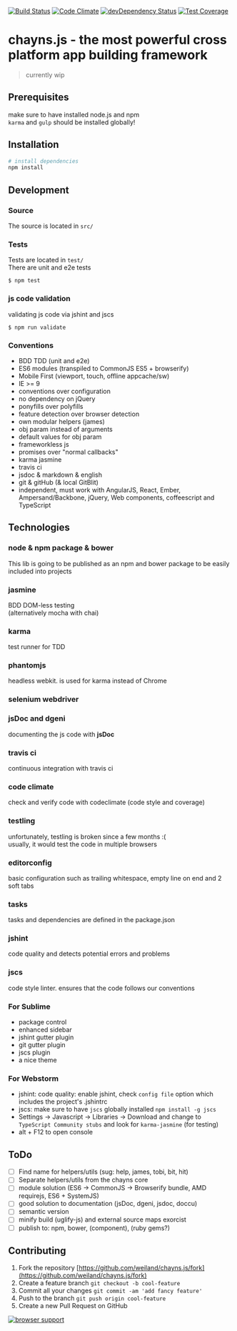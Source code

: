 [![Build Status](https://travis-ci.org/weiland/chayns.js.svg?branch=master)](https://travis-ci.org/weiland/chayns.js)
[![Code Climate](https://codeclimate.com/github/weiland/chayns.js/badges/gpa.svg)](https://codeclimate.com/github/weiland/chayns.js)
[![devDependency Status](https://david-dm.org/weiland/chayns.js/dev-status.svg)](https://david-dm.org/weiland/chayns.js#info=devDependencies)
[![Test Coverage](https://codeclimate.com/github/weiland/chayns.js/badges/coverage.svg)](https://codeclimate.com/github/weiland/chayns.js)

# chayns.js - the most powerful cross platform app building framework

> currently wip

## Prerequisites
make sure to have installed node.js and npm  
`karma` and `gulp` should be installed globally!

## Installation
```bash
# install dependencies
npm install
```

## Development

### Source
The source is located in `src/`

### Tests
Tests are located in `test/`  
There are unit and e2e tests

    $ npm test


### js code validation
validating js code via jshint and jscs

    $ npm run validate

### Conventions
* BDD TDD (unit and e2e)
* ES6 modules (transpiled to CommonJS ES5 + browserify)
* Mobile First (viewport, touch, offline appcache/sw)
* IE >= 9
* conventions over configuration
* no dependency on jQuery
* ponyfills over polyfills
* feature detection over browser detection 
* own modular helpers (james)
* obj param instead of arguments
* default values for obj param
* frameworkless js
* promises over "normal callbacks"
* karma jasmine
* travis ci
* jsdoc & markdown & english
* git & gitHub (& local GitBlit)
* independent, must work with AngularJS, React, Ember, Ampersand/Backbone, jQuery, Web components, coffeescript and TypeScript

## Technologies

### node & npm package & bower
This lib is going to be published as an npm and bower package to be easily included into projects

### jasmine
BDD DOM-less testing  
(alternatively mocha with chai)

### karma
test runner for TDD

### phantomjs
headless webkit. is used for karma instead of Chrome 

### selenium webdriver

### jsDoc and dgeni
documenting the js code with **jsDoc**

### travis ci 
continuous integration with travis ci

### code climate
check and verify code with codeclimate (code style and coverage)

### testling
unfortunately, testling is broken since a few months :(  
usually, it would test the code in multiple browsers

### editorconfig
basic configuration such as trailing whitespace, empty line on end and 2 soft tabs

### tasks
tasks and dependencies are defined in the package.json

### jshint
code quality and detects potential errors and problems

### jscs
code style linter. ensures that the code follows our conventions

### For Sublime
- package control
- enhanced sidebar
- jshint gutter plugin
- git gutter plugin
- jscs plugin
- a nice theme

### For Webstorm
- jshint: code quality: enable jshint, check `config file` option which includes the project's .jshintrc
- jscs: make sure to have `jscs` globally installed `npm install -g jscs`
- Settings -> Javascript -> Libraries -> Download and change to `TypeScript Community stubs` and look for `karma-jasmine` (for testing)
- alt + F12 to open console

## ToDo
- [ ] Find name for helpers/utils (sug: help, james, tobi, bit, hit)
- [ ] Separate helpers/utils from the chayns core
- [ ] module solution (ES6 -> CommonJS -> Browserify bundle, AMD requirejs, ES6 + SystemJS)
- [ ] good solution to documentation (jsDoc, dgeni, jsdoc, doccu)
- [ ] semantic version
- [ ] minify build (uglify-js) and external source maps exorcist
- [ ] publish to: npm, bower, (component), (ruby gems?)

## Contributing
1. Fork the repository [https://github.com/weiland/chayns.js/fork](https://github.com/weiland/chayns.js/fork)
2. Create a feature branch `git checkout -b cool-feature`
3. Commit all your changes `git commit -am 'add fancy feature'`
4. Push to the branch `git push origin cool-feature`
5. Create a new Pull Request on GitHub

[![browser support](https://ci.testling.com/weiland/chayns.js.png)](https://ci.testling.com/weiland/chayns.js)

